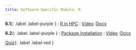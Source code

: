 ```yaml
---
title: Software Specific Module- R
---
```


**6.1**{: .label .label-purple }
: [R in HPC](https://www.youtube.com/watch?v=IOMu4cgNBGI)
   : [Video](https://www.youtube.com/watch?v=IOMu4cgNBGI)
      :[Docs](https://hernandezj1.github.io/hpced/Docs/6_1_RinHPC/)

**6.2**{: .label .label-purple }
: [Package Installation](https://www.youtube.com/watch?v=JHASAGj6RZM)
   : [Video](https://www.youtube.com/watch?v=JHASAGj6RZM)
      :[Docs](https://hernandezj1.github.io/hpced/Docs/6_2_RPackageInstallation/)
      
[Quiz](#){: .label .label-red }


